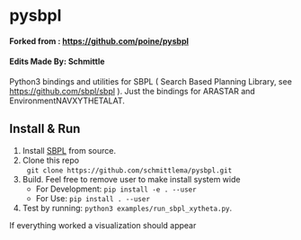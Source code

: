 # pysbpl
#### Forked from : https://github.com/poine/pysbpl
#### Edits Made By: Schmittle

Python3 bindings and utilities for SBPL ( Search Based Planning Library, see https://github.com/sbpl/sbpl ). Just the bindings for ARASTAR and EnvironmentNAVXYTHETALAT.


## Install & Run
1. Install [SBPL](https://github.com/sbpl/sbpl) from source.  
2. Clone this repo  
    ` git clone https://github.com/schmittlema/pysbpl.git` 
3. Build. Feel free to remove user to make install system wide
   - For Development: `pip install -e . --user`
   - For Use: `pip install . --user`
4. Test by running: `python3 examples/run_sbpl_xytheta.py`. 

If everything worked a visualization should appear
